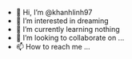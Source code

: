 - 👋 Hi, I’m @khanhlinh97
- 👀 I’m interested in dreaming
- 🌱 I’m currently learning nothing
- 💞️ I’m looking to collaborate on ...
- 📫 How to reach me ...

<!---
khanhlinh97/khanhlinh97 is a ✨ special ✨ repository because its `README.md` (this file) appears on your GitHub profile.
You can click the Preview link to take a look at your changes.
--->
